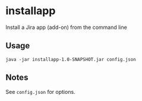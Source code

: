 # installapp
Install a Jira app (add-on) from the command line

## Usage
```
java -jar installapp-1.0-SNAPSHOT.jar config.json
```

## Notes

See `config.json` for options.

